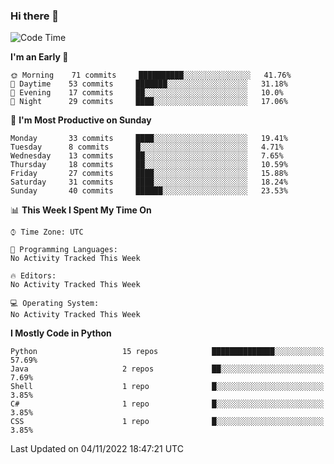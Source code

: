 ### Hi there 👋

<!--START_SECTION:waka-->
![Code Time](http://img.shields.io/badge/Code%20Time-260%20hrs%2027%20mins-blue)

**I'm an Early 🐤** 

```text
🌞 Morning    71 commits     ██████████░░░░░░░░░░░░░░░   41.76% 
🌆 Daytime    53 commits     ███████░░░░░░░░░░░░░░░░░░   31.18% 
🌃 Evening    17 commits     ██░░░░░░░░░░░░░░░░░░░░░░░   10.0% 
🌙 Night      29 commits     ████░░░░░░░░░░░░░░░░░░░░░   17.06%

```
📅 **I'm Most Productive on Sunday** 

```text
Monday       33 commits     ████░░░░░░░░░░░░░░░░░░░░░   19.41% 
Tuesday      8 commits      █░░░░░░░░░░░░░░░░░░░░░░░░   4.71% 
Wednesday    13 commits     ██░░░░░░░░░░░░░░░░░░░░░░░   7.65% 
Thursday     18 commits     ██░░░░░░░░░░░░░░░░░░░░░░░   10.59% 
Friday       27 commits     ████░░░░░░░░░░░░░░░░░░░░░   15.88% 
Saturday     31 commits     ████░░░░░░░░░░░░░░░░░░░░░   18.24% 
Sunday       40 commits     ██████░░░░░░░░░░░░░░░░░░░   23.53%

```


📊 **This Week I Spent My Time On** 

```text
⌚︎ Time Zone: UTC

💬 Programming Languages: 
No Activity Tracked This Week

🔥 Editors: 
No Activity Tracked This Week

💻 Operating System: 
No Activity Tracked This Week

```

**I Mostly Code in Python** 

```text
Python                   15 repos            ██████████████░░░░░░░░░░░   57.69% 
Java                     2 repos             ██░░░░░░░░░░░░░░░░░░░░░░░   7.69% 
Shell                    1 repo              █░░░░░░░░░░░░░░░░░░░░░░░░   3.85% 
C#                       1 repo              █░░░░░░░░░░░░░░░░░░░░░░░░   3.85% 
CSS                      1 repo              █░░░░░░░░░░░░░░░░░░░░░░░░   3.85%

```



 Last Updated on 04/11/2022 18:47:21 UTC
<!--END_SECTION:waka-->

<!--
**e1630m/e1630m** is a ✨ _special_ ✨ repository because its `README.md` (this file) appears on your GitHub profile.

Here are some ideas to get you started:

- 🔭 I’m currently working on ...
- 🌱 I’m currently learning ...
- 👯 I’m looking to collaborate on ...
- 🤔 I’m looking for help with ...
- 💬 Ask me about ...
- 📫 How to reach me: ...
- 😄 Pronouns: ...
- ⚡ Fun fact: ...
-->
